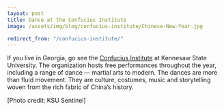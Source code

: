 ```yaml
---
layout: post
title: Dance at the Confucius Institute
image: /assets/img/blog/confucius-institute/Chinese-New-Year.jpg

redirect_from: "/confucius-institute/"
---
```


If you live in Georgia, go see the [Confucius Institute][0] at Kennesaw State University. The organization hosts free performances throughout the year, including a range of dance — martial arts to modern. The dances are more than fluid movement. They are culture, costumes, music and storytelling woven from the rich fabric of China’s history.

[Photo credit: KSU Sentinel]

[0]: http://www.kennesaw.edu/confuciusinstitute
